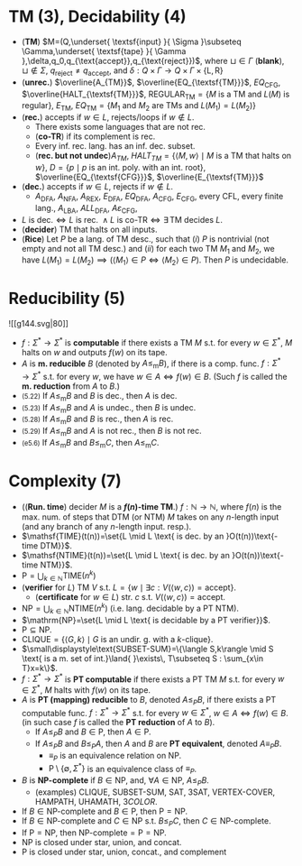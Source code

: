 
# TM (3), Decidability (4)

- (**TM**) $M=(Q,\underset{ \textsf{input} }{ \Sigma }\subseteq \Gamma,\underset{ \textsf{tape} }{ \Gamma },\delta,q_0,q_{\text{accept}},q_{\text{reject}})$, where $\sqcup\in \Gamma$ (**blank**), $\sqcup\notin \Sigma$, $q_{\text{reject}}\neq q_{\text{accept}}$, and $\delta:Q\times \Gamma\longrightarrow Q\times \Gamma\times \{\text{L},\text{R}\}$
- (**unrec.**) $\overline{A_{TM}}$, $\overline{EQ_{\textsf{TM}}}$, $EQ_{\textsf{CFG}}$, $\overline{HALT_{\textsf{TM}}}$, $\text{REGULAR}_{\textsf{TM}}=\{ M \text{ is a TM and }L(M) \text{ is regular}\}$, $E_{\textsf{TM}}$, $EQ_{\textsf{TM}}=\{ M_1\text{ and }M_2 \text{ are TMs and }L(M_1)=L(M_2)\}$
- (**rec.**) accepts if $w\in L$, rejects/loops if $w\notin L$. 
	- There exists some languages that are not rec.
	- (**co-TR**) if its complement is rec. 
	- Every inf. rec. lang. has an inf. dec. subset.
	- (**rec. but not undec**)$A_{TM}$, $HALT_{TM}=\{ \langle M,w\rangle\mid M \text{ is a TM that halts on } w\}$, $D=\{ p \mid p \text{ is an int. poly. with an int. root} \}$, $\overline{EQ_{\textsf{CFG}}}$, $\overline{E_{\textsf{TM}}}$
- (**dec.**) accepts if $w\in L$, rejects if $w\notin L$.
	- $A_{\textsf{DFA}}$, $A_{\textsf{NFA}}$, $A_{\textsf{REX}}$, $E_{\textsf{DFA}}$, $EQ_{\textsf{DFA}}$, $A_{\textsf{CFG}}$, $E_{\textsf{CFG}}$, every CFL, every finite lang., $A_{\textsf{LBA}}$, $ALL_{\textsf{DFA}}$, $A\varepsilon_{\textsf{CFG}}$,  
- $L\text{ is dec.}\iff L\text{ is rec. }\land L\text{ is co-TR}\iff \exists\,\text{TM decides }L$. 
- (**decider**) TM that halts on all inputs. 
- (**Rice**) Let $P$ be a lang. of TM desc., such that (_i_) $P$ is nontrivial (not empty and not all TM desc.) and (_ii_) for each two TM $M_1$ and $M_2$, we have $L(M_1)=L(M_2)\implies(\langle M_1\rangle\in P\iff \langle M_2\rangle\in P)$. Then $P$ is undecidable. 


# Reducibility (5)

![[g144.svg|80]]
- $f:\Sigma^*\to\Sigma^*$ is **computable** if there exists a TM $M$ s.t. for every $w\in \Sigma^*$, $M$ halts on $w$ and outputs $f(w)$ on its tape.
- $A$ is **m. reducible** $B$ (denoted by $A\leq_{\text{m}}B$), if there is a comp. func. $f:\Sigma^*\to\Sigma^*$ s.t. for every $w$, we have $w\in A\iff f(w)\in B$. (Such $f$ is called the **m. reduction** from $A$ to $B$.)
- <small>(5.22)</small> If $A\leq_{\text{m}}B$ and $B$ is dec., then $A$ is dec.
- <small>(5.23)</small> If $A\leq_{\text{m}}B$ and $A$ is undec., then $B$ is undec.
- <small>(5.28)</small> If $A\leq_{\text{m}}B$ and $B$ is rec., then $A$ is rec.
- <small>(5.29)</small> If $A\leq_{\text{m}}B$ and $A$ is not rec., then $B$ is not rec.
- <small>(e5.6)</small> If $A\leq_{\text{m}}B$ and $B\leq_{\text{m}}C$, then $A\leq_{\text{m}}C$. 
# Complexity (7)

- ((**Run. time**) decider $M$ is a **$f(n)$-time TM**.) $f:\mathbb{N} \to \mathbb{N}$, where $f(n)$ is the max. num. of steps that DTM (or NTM) $M$ takes on any $n$-length input (and any branch of any $n$-length input. resp.).
- $\mathsf{TIME}(t(n))=\set{L \mid L \text{ is dec. by an }O(t(n))\text{-time DTM}}$.
- $\mathsf{NTIME}(t(n))=\set{L \mid L \text{ is dec. by an }O(t(n))\text{-time NTM}}$.
- $\displaystyle\mathrm{P}=\bigcup_{k \in \mathbb{N}}\mathsf{TIME}(n^k)$
- (**verifier** for $L$) TM $V$ s.t. $L=\{w\mid \exists c : V(\langle w,c\rangle)=\textsf{accept} \}$.
	- (**certificate** for $w\in L$) str. $c$ s.t. $V(\langle w,c\rangle)=\textsf{accept}$.
- $\mathrm{NP}=\displaystyle\bigcup_{k \in \mathbb{N}}\mathsf{NTIME}(n^k)$ (i.e. lang. decidable by a PT NTM).
- $\mathrm{NP}=\set{L \mid L \text{ is decidable by a PT verifier}}$.
- $\mathrm{P}\subseteq\mathrm{NP}$.
- $\text{CLIQUE}=\{\langle G,k\rangle \mid G \text{ is an undir. g. with a }k\text{-clique}\}$.
- $\small\displaystyle\text{SUBSET-SUM}=\{\langle S,k\rangle \mid S \text{ is a m. set of int.}\land{ }\exists\,  T\subseteq S : \sum_{x\in T}x=k\}$.
- $f:\Sigma^*\to\Sigma^*$ is **PT computable** if there exists a PT TM $M$ s.t. for every $w\in\Sigma^*$, $M$ halts with $f(w)$ on its tape.
- $A$ is **PT (mapping) reducible** to $B$, denoted $A\leq_P B$, if there exists a PT computable func. $f:\Sigma^*\to\Sigma^*$ s.t. for every $w\in\Sigma^*$, $w\in A \iff f(w)\in B$. (in such case $f$ is called the **PT reduction** of $A$ to $B$).
	- If $A\leq_P B$ and $B\in\mathrm{P}$, then $A\in\mathrm{P}$.
	- If $A\leq_P B$ and $B\leq_P A$, then $A$ and $B$ are **PT equivalent**, denoted $A\equiv_P B$. 
		- $\equiv_P$ is an equivalence relation on $\mathrm{NP}$. 
		- $\mathrm{P}\setminus \{ \emptyset, \Sigma^* \}$ is an equivalence class of $\equiv_P$. 
- $B$ is **$\mathbf{NP}$-complete** if $B\in\mathrm{NP}$, and, $\forall A\in\mathrm{NP}$, $A\leq_P B$.
	- (examples) $\text{CLIQUE}$, $\text{SUBSET-SUM}$, $\text{SAT}$, $\text{3SAT}$, $\text{VERTEX-COVER}$, $\text{HAMPATH}$, $\text{UHAMATH}$, $3COLOR$.
- If $B\in\mathrm{NP}$-complete and $B\in\mathrm{P}$, then $\mathrm{P}=\mathrm{NP}$.
- If $B\in\mathrm{NP}$-complete and $C \in \mathrm{NP}$ s.t. $B\leq_P C$, then $C\in\mathrm{NP}$-complete.
- If $\mathrm{P}=\mathrm{NP}$, then $\mathrm{NP}\text{-complete}=\mathrm{P}=\mathrm{NP}$. 
- $\mathrm{NP}$ is closed under star, union, and concat. 
- $\mathrm{P}$ is closed under star, union, concat., and complement

